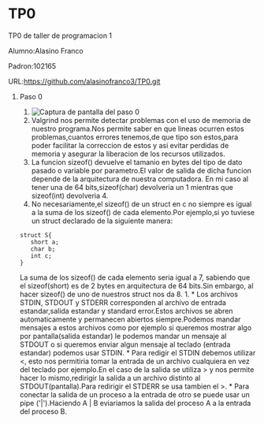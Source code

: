 # TP0
TP0 de taller de programacion 1

Alumno:Alasino Franco

Padron:102165

URL:https://github.com/alasinofranco3/TP0.git

1. Paso 0
    1. ![Captura de pantalla del paso 0](https://user-images.githubusercontent.com/50004705/79463028-af581f80-7fce-11ea-9506-c177c84c679b.png)
    1.  Valgrind nos permite detectar problemas con el uso de memoria de nuestro programa.Nos permite saber en que lineas ocurren estos problemas,cuantos errores tenemos,de que tipo son estos,para poder facilitar la correccion de estos y asi evitar perdidas de memoria y asegurar la liberacion de los recursos utilizados.
    1. La funcion sizeof() devuelve el tamanio en bytes del tipo de dato pasado o variable por parametro.El valor de salida de dicha funcion depende de la arquitectura de nuestra computadora. En mi caso al tener una de 64 bits,sizeof(char) devolveria un 1 mientras que sizeof(int) devolveria 4.
    1. No necesariamente,el sizeof() de un struct en c no siempre es igual a la suma de los sizeof() de cada elemento.Por ejemplo,si yo tuviese un struct declarado de la siguiente manera:
    
    ```
    struct S{
	   short a;
	   char b;
	   int c;
    }

    ```

    La suma de los sizeof() de cada elemento seria igual a 7, sabiendo que el sizeof(short) es de 2 bytes en arquitectura de 64 bits.Sin embargo, al hacer sizeof() de uno de nuestros struct nos da 8.
    1. 
     	* Los archivos STDIN, STDOUT y STDERR corresponden al archivo de entrada estandar,salida estandar y standard error.Estos archivos se abren automaticamente y permanecen abiertos siempre.Podemos mandar mensajes a estos archivos como por ejemplo si queremos mostrar algo por pantalla(salida estandar) le podemos mandar un mensaje al STDOUT o si queremos enviar algun mensaje al teclado (entrada estandar) podemos usar STDIN.
     	* Para redigir el STDIN debemos utilizar <, esto nos permitiria tomar la entrada de un archivo cualquiera en vez del teclado por ejemplo.En el caso de la salida se utiliza >  y nos permite hacer lo mismo,redirigir la salida a un archivo distinto al STDOUT(pantalla).Para redirigir el STDERR se usa tambien el >.
      	* Para conectar la salida de un proceso a la entrada de otro se puede usar un pipe ('|').Haciendo A | B eviariamos la salida del proceso A a la entrada del proceso B.


